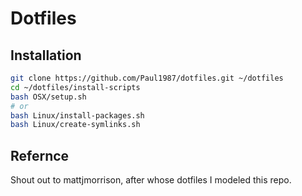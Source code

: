 # Dotfiles

## Installation

``` bash
git clone https://github.com/Paul1987/dotfiles.git ~/dotfiles
cd ~/dotfiles/install-scripts
bash OSX/setup.sh
# or
bash Linux/install-packages.sh
bash Linux/create-symlinks.sh
```

## Refernce
Shout out to mattjmorrison, after whose dotfiles I modeled this repo.
